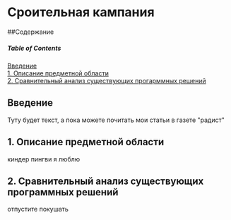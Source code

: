 # Сроительная кампания
##Содержание
##### Table of Contents  
 [Введение](#introduction)  
 [1. Описание предметной области](#domainDescription)  
 [2. Сравнительный анализ существующих прогарммных решений](#existingSoftware)  

 <a name="introduction"/>

 ## Введение
 Туту будет текст, а пока можете почитать мои статьи в газете "радист"
 <a name="domainDescription"/>

 ## 1. Описание предметной области
 киндер пингви я люблю
 <a name="existingSoftware"/>

 ## 2. Сравнительный анализ существующих программных решений
 отпустите покушать
